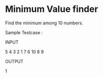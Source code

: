 # Minimum Value finder
Find the minimum among 10 numbers.

Sample Testcase :

INPUT

5 4 3 2 1 7 6 10 8 9

OUTPUT

1
